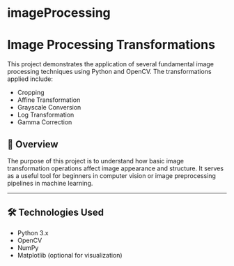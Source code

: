 # imageProcessing
# Image Processing Transformations

This project demonstrates the application of several fundamental image processing techniques using Python and OpenCV. The transformations applied include:

- Cropping
- Affine Transformation
- Grayscale Conversion
- Log Transformation
- Gamma Correction

## 📌 Overview

The purpose of this project is to understand how basic image transformation operations affect image appearance and structure. It serves as a useful tool for beginners in computer vision or image preprocessing pipelines in machine learning.

---

## 🛠️ Technologies Used

- Python 3.x
- OpenCV
- NumPy
- Matplotlib (optional for visualization)
